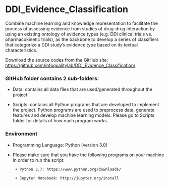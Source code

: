 # DDI_Evidence_Classification
Combine machine learning and knowledge representation to facilitate the process of assessing evidence from studies of drug-drug interaction by using an existing ontology of evidence types (e.g. DDI clinical trials vs. pharmacokinetic trials), as the backbone to develop a series of classifiers that categorize a DDI study’s evidence type based on its textual characteristics.

Download the source codes from the GitHub site:
https://github.com/infoqualitylab/DDI_Evidence_Classification/ 

### GitHub folder contains 2 sub-folders:
- Data: contains all data files that are used/generated throughout the project.

- Scripts: contains all Python programs that are developed to implement the project. Python programs are used to preprocess data, generate features and develop machine learning models. Please go to Scripts folder for details of how each program works.

### Environment
- Programming Language: Python (version 3.0)

- Please make sure that you have the following programs on your machine in order to run the script:

       + Python 3.7: https://www.python.org/downloads/
       
       + Jupyter Notebook: http://jupyter.org/install

